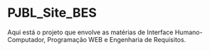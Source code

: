 # PJBL_Site_BES
 Aqui está o projeto que envolve as matérias de Interface Humano-Computador, Programação WEB e Engenharia de Requisitos.
